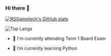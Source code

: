 ### Hi there 👋

[![RSGametech's GitHub stats](https://github-readme-stats.vercel.app/api?username=RSGameTech&title_color=7289DA&icon_color=7289DA&text_color=FFFFFF&bg_color=2C2F33&show_icons=true)](https://github.com/RSGameTech)

![Top Langs](https://github-readme-stats.vercel.app/api/top-langs/?username=RSGameTech&theme=onedark&layout=compact)

- 🔭 I'm currently attending Term 1 Board Exam
<!--
![Nikto Banner](https://cdn.discordapp.com/attachments/843547485540188181/843547960657707018/Nikto_Banner.png "Nikto Banner")
-->
- 🌱 I’m currently learning Python
<!--
- 👯 I’m looking to collaborate on ...
- 🤔 I’m looking for help with ...
- 💬 Ask me about ...

- 😄 Pronouns: ...
- ⚡ Fun fact: ...
-->
